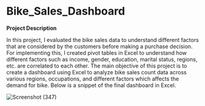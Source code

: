 # Bike_Sales_Dashboard
**Project Description**

In this project, I evaluated the bike sales data to understand different factors that are considered by the customers before making a purchase decision. For implementing this, I created pivot tables in Excel to understand how different factors such as income, gender, education, marital status, regions, etc. are correlated to each other. The main objective of this project is to create a dashboard using Excel to analyze bike sales count data across various regions, occupations, and different factors which affects the demand for bike.
Below is a snippet of the final dashboard in Excel.



![Screenshot (347)](https://github.com/srinivasbonthu551/Bike_Sales_Dashboard/assets/130753139/0e35178e-467d-467b-a38e-667b3b6dc8e4)
